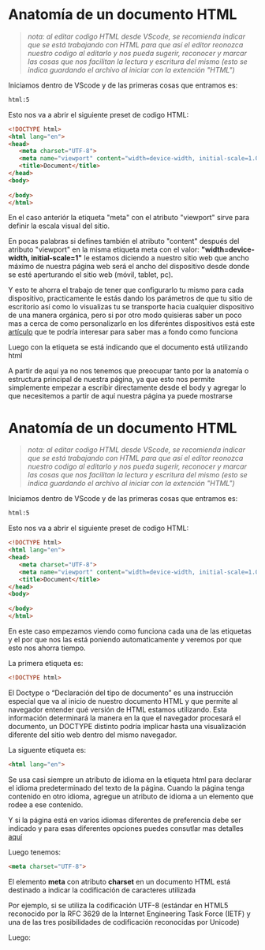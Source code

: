 # Anatomía de un documento HTML

> *nota: al editar codigo HTML desde VScode, se recomienda indicar que se está trabajando con HTML para que así el editor reonozca nuestro codigo al editarlo y nos pueda sugerir, reconocer y marcar las cosas que nos facilitan la lectura y escritura del mismo (esto se indica guardando el archivo al iniciar con la extención "HTML")*

Iniciamos dentro de VScode y de las primeras cosas que entramos es:
 ```html
 html:5 
 ``` 
 Esto nos va a abrir el siguiente preset de codigo HTML:
 ```html
 <!DOCTYPE html>
<html lang="en">
<head>
    <meta charset="UTF-8">
    <meta name="viewport" content="width=device-width, initial-scale=1.0">
    <title>Document</title>
</head>
<body>
    
</body>
</html> 
 ``` 
 
En el caso anteriór la etiqueta "meta" con el atributo "viewport" sirve para definir la escala visual del sitio.

En pocas palabras si defines también el atributo "content" después del atributo "viewport" en la misma etiqueta meta con el valor: **"width=device-width, initial-scale=1"** le estamos diciendo a nuestro sitio web que ancho máximo de nuestra página web será el ancho del dispositivo desde donde se esté aperturando el sitio web (móvil, tablet, pc).

Y esto te ahorra el trabajo de tener que configurarlo tu mismo para cada dispositivo, practicamente le estás dando los parámetros de que tu sitio de escritorio así como lo visualizas tu se transporte hacia cualquier dispositivo de una manera orgánica, pero si por otro modo quisieras saber un poco mas a cerca de como personalizarlo en los diferéntes dispositivos está este [artículo](https://blog.hubspot.com/marketing/mobile-viewport-setup) que te podría interesar para saber mas a fondo como funciona
	
Luego con la etiqueta <!DOCTYPE html> se está indicando que el documento está utilizando html

A partir de aquí ya no nos tenemos que preocupar tanto por la anatomía o estructura principal de nuestra página, ya que esto nos permite simplemente empezar a escribir directamente desde el body y agregar lo que necesitemos a partir de aquí nuestra página ya puede mostrarse

# Anatomía de un documento HTML

> *nota: al editar codigo HTML desde VScode, se recomienda indicar que se está trabajando con HTML para que así el editor reonozca nuestro codigo al editarlo y nos pueda sugerir, reconocer y marcar las cosas que nos facilitan la lectura y escritura del mismo (esto se indica guardando el archivo al iniciar con la extención "HTML")*

Iniciamos dentro de VScode y de las primeras cosas que entramos es:
 ```html
 html:5 
 ``` 
 Esto nos va a abrir el siguiente preset de codigo HTML:
 ```html
 <!DOCTYPE html>
<html lang="en">
<head>
    <meta charset="UTF-8">
    <meta name="viewport" content="width=device-width, initial-scale=1.0">
    <title>Document</title>
</head>
<body>
    
</body>
</html> 
 ``` 
 
 En este caso empezamos viendo como funciona cada una de las etiquetas y el por que nos las está poniendo automaticamente y veremos por que esto nos ahorra tiempo.
 
 La primera etiqueta es:
 
 ```html
 <!DOCTYPE html>
 ```

El Doctype o “Declaración del tipo de documento” es una instrucción especial que va al inicio de nuestro documento HTML y que permite al navegador entender qué versión de HTML estamos utilizando. Esta información determinará la manera en la que el navegador procesará el documento, un DOCTYPE distinto podría implicar hasta una visualización diferente del sitio web dentro del mismo navegador.

La siguente etiqueta es:
```html
<html lang="en"> 
```

Se usa casi siempre un atributo de idioma en la etiqueta html para declarar el idioma predeterminado del texto de la página. Cuando la página tenga contenido en otro idioma, agregue un atributo de idioma a un elemento que rodee a ese contenido.

Y si la página está en varios idiomas diferentes de preferencia debe ser indicado y para esas diferentes opciones puedes consutlar mas detalles [aquí](https://www.w3.org/International/questions/qa-html-language-declarations.es)

Luego tenemos: 
```html
<meta charset="UTF-8"> 
```

El elemento **meta** con atributo **charset** en un documento HTML está destinado a indicar la codificación de caracteres utilizada 

Por ejemplo, si se utiliza la codificación UTF-8 (estándar en HTML5 reconocido por la RFC 3629 de la Internet Engineering Task Force (IETF) y una de las tres posibilidades de codificación reconocidas por Unicode)

Luego:
```

```